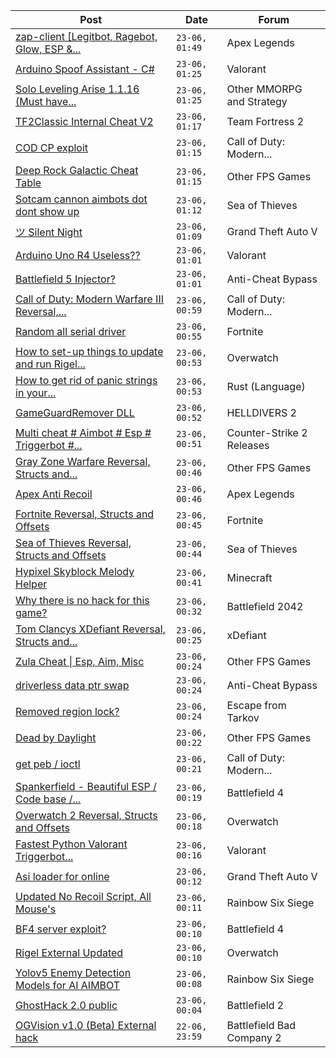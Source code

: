 |Post|Date|Forum|
|----|----|-----|
|[zap-client \[Legitbot, Ragebot, Glow, ESP &...](https://www.unknowncheats.me/forum/apex-legends/628823-zap-client-legitbot-ragebot-glow-esp.html)|`23-06, 01:49`|Apex Legends|
|[Arduino Spoof Assistant - C#](https://www.unknowncheats.me/forum/valorant/642871-arduino-spoof-assistant.html)|`23-06, 01:25`|Valorant|
|[Solo Leveling Arise 1.1.16 (Must have...](https://www.unknowncheats.me/forum/other-mmorpg-and-strategy/639981-solo-leveling-arise-1-1-16-features.html)|`23-06, 01:25`|Other MMORPG and Strategy|
|[TF2Classic Internal Cheat V2](https://www.unknowncheats.me/forum/team-fortress-2-a/598383-tf2classic-internal-cheat-v2.html)|`23-06, 01:17`|Team Fortress 2|
|[COD CP exploit](https://www.unknowncheats.me/forum/call-of-duty-modern-warfare-iii/616611-cod-cp-exploit.html)|`23-06, 01:15`|Call of Duty: Modern...|
|[Deep Rock Galactic Cheat Table](https://www.unknowncheats.me/forum/other-fps-games/487947-deep-rock-galactic-cheat-table.html)|`23-06, 01:15`|Other FPS Games|
|[Sotcam cannon aimbots dot dont show up](https://www.unknowncheats.me/forum/sea-of-thieves/643382-sotcam-cannon-aimbots-dot-dont.html)|`23-06, 01:12`|Sea of Thieves|
|[ツ Silent Night](https://www.unknowncheats.me/forum/grand-theft-auto-v/604599-silent-night.html)|`23-06, 01:09`|Grand Theft Auto V|
|[Arduino Uno R4 Useless??](https://www.unknowncheats.me/forum/valorant/643286-arduino-uno-r4-useless.html)|`23-06, 01:01`|Valorant|
|[Battlefield 5 Injector?](https://www.unknowncheats.me/forum/anti-cheat-bypass/642759-battlefield-5-injector.html)|`23-06, 01:01`|Anti-Cheat Bypass|
|[Call of Duty: Modern Warfare III Reversal,...](https://www.unknowncheats.me/forum/call-of-duty-modern-warfare-iii/605287-call-duty-modern-warfare-iii-reversal-structs-offsets.html)|`23-06, 00:59`|Call of Duty: Modern...|
|[Random all serial driver](https://www.unknowncheats.me/forum/fortnite/643320-random-serial-driver.html)|`23-06, 00:55`|Fortnite|
|[How to set-up things to update and run Rigel...](https://www.unknowncheats.me/forum/overwatch/643347-set-update-run-rigel-cheat.html)|`23-06, 00:53`|Overwatch|
|[How to get rid of panic strings in your...](https://www.unknowncheats.me/forum/rust-language-/563696-rid-panic-strings-binary.html)|`23-06, 00:53`|Rust (Language)|
|[GameGuardRemover DLL](https://www.unknowncheats.me/forum/helldivers-2-a/641934-gameguardremover-dll.html)|`23-06, 00:52`|HELLDIVERS 2|
|[Multi cheat # Aimbot # Esp # Triggerbot #...](https://www.unknowncheats.me/forum/counter-strike-2-releases/642513-multi-cheat-aimbot-esp-triggerbot-misc.html)|`23-06, 00:51`|Counter-Strike 2 Releases|
|[Gray Zone Warfare Reversal, Structs and...](https://www.unknowncheats.me/forum/other-fps-games/634880-gray-zone-warfare-reversal-structs-offsets.html)|`23-06, 00:46`|Other FPS Games|
|[Apex Anti Recoil](https://www.unknowncheats.me/forum/apex-legends/636927-apex-anti-recoil.html)|`23-06, 00:46`|Apex Legends|
|[Fortnite Reversal, Structs and Offsets](https://www.unknowncheats.me/forum/fortnite/235061-fortnite-reversal-structs-offsets.html)|`23-06, 00:45`|Fortnite|
|[Sea of Thieves Reversal, Structs and Offsets](https://www.unknowncheats.me/forum/sea-of-thieves/278391-sea-thieves-reversal-structs-offsets.html)|`23-06, 00:44`|Sea of Thieves|
|[Hypixel Skyblock Melody Helper](https://www.unknowncheats.me/forum/minecraft/643387-hypixel-skyblock-melody-helper.html)|`23-06, 00:41`|Minecraft|
|[Why there is no hack for this game?](https://www.unknowncheats.me/forum/battlefield-2042-a/597118-hack-game.html)|`23-06, 00:32`|Battlefield 2042|
|[Tom Clancys XDefiant Reversal, Structs and...](https://www.unknowncheats.me/forum/xdefiant/464903-tom-clancys-xdefiant-reversal-structs-offsets.html)|`23-06, 00:25`|xDefiant|
|[Zula Cheat \| Esp, Aim, Misc](https://www.unknowncheats.me/forum/other-fps-games/518741-zula-cheat-esp-aim-misc.html)|`23-06, 00:24`|Other FPS Games|
|[driverless data ptr swap](https://www.unknowncheats.me/forum/anti-cheat-bypass/641854-driverless-data-ptr-swap.html)|`23-06, 00:24`|Anti-Cheat Bypass|
|[Removed region lock?](https://www.unknowncheats.me/forum/escape-from-tarkov/643260-removed-region-lock.html)|`23-06, 00:24`|Escape from Tarkov|
|[Dead by Daylight](https://www.unknowncheats.me/forum/other-fps-games/178856-dead-daylight.html)|`23-06, 00:22`|Other FPS Games|
|[get peb / ioctl](https://www.unknowncheats.me/forum/call-of-duty-modern-warfare-iii/643132-peb-ioctl.html)|`23-06, 00:21`|Call of Duty: Modern...|
|[Spankerfield - Beautiful ESP / Code base /...](https://www.unknowncheats.me/forum/battlefield-4-a/493695-spankerfield-beautiful-esp-code-base-clean-screenshots.html)|`23-06, 00:19`|Battlefield 4|
|[Overwatch 2 Reversal, Structs and Offsets](https://www.unknowncheats.me/forum/overwatch/516727-overwatch-2-reversal-structs-offsets.html)|`23-06, 00:18`|Overwatch|
|[Fastest Python Valorant Triggerbot...](https://www.unknowncheats.me/forum/valorant/641020-fastest-python-valorant-triggerbot-fr-fr-fr-addon.html)|`23-06, 00:16`|Valorant|
|[Asi loader for online](https://www.unknowncheats.me/forum/grand-theft-auto-v/643174-asi-loader-online.html)|`23-06, 00:12`|Grand Theft Auto V|
|[Updated No Recoil Script, All Mouse's](https://www.unknowncheats.me/forum/rainbow-six-siege/603258-updated-recoil-script-mouses.html)|`23-06, 00:11`|Rainbow Six Siege|
|[BF4 server exploit?](https://www.unknowncheats.me/forum/battlefield-4-a/643259-bf4-server-exploit.html)|`23-06, 00:10`|Battlefield 4|
|[Rigel External Updated](https://www.unknowncheats.me/forum/overwatch/632941-rigel-external-updated.html)|`23-06, 00:10`|Overwatch|
|[Yolov5 Enemy Detection Models for AI AIMBOT](https://www.unknowncheats.me/forum/rainbow-six-siege/634345-yolov5-enemy-detection-models-ai-aimbot.html)|`23-06, 00:08`|Rainbow Six Siege|
|[GhostHack 2.0 public](https://www.unknowncheats.me/forum/battlefield-2-a/579206-ghosthack-2-0-public.html)|`23-06, 00:04`|Battlefield 2|
|[OGVision v1.0 (Beta) External hack](https://www.unknowncheats.me/forum/battlefield-bad-company-2-a/641915-ogvision-v1-0-beta-external-hack.html)|`22-06, 23:59`|Battlefield Bad Company 2|
